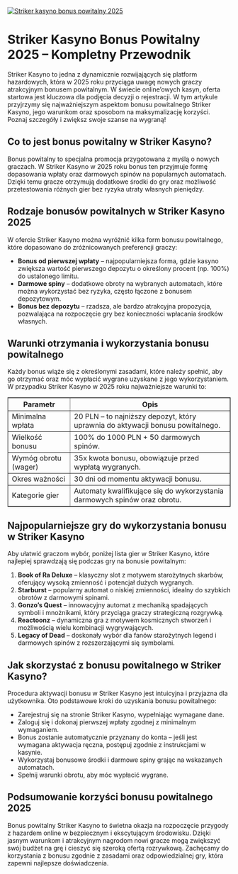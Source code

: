 [![Striker kasyno bonus powitalny 2025](https://123-caf.pages.dev/gitsignup.png)](https://vrmoo.ru/Bt82HjjY)

<h1>Striker Kasyno Bonus Powitalny 2025 – Kompletny Przewodnik</h1> <p>Striker Kasyno to jedna z dynamicznie rozwijających się platform hazardowych, która w 2025 roku przyciąga uwagę nowych graczy atrakcyjnym bonusem powitalnym. W świecie online’owych kasyn, oferta startowa jest kluczowa dla podjęcia decyzji o rejestracji. W tym artykule przyjrzymy się najważniejszym aspektom bonusu powitalnego Striker Kasyno, jego warunkom oraz sposobom na maksymalizację korzyści. Poznaj szczegóły i zwiększ swoje szanse na wygraną!</p> <h2>Co to jest bonus powitalny w Striker Kasyno?</h2> <p>Bonus powitalny to specjalna promocja przygotowana z myślą o nowych graczach. W Striker Kasyno w 2025 roku bonus ten przyjmuje formę dopasowania wpłaty oraz darmowych spinów na popularnych automatach. Dzięki temu gracze otrzymują dodatkowe środki do gry oraz możliwość przetestowania różnych gier bez ryzyka utraty własnych pieniędzy.</p> <h2>Rodzaje bonusów powitalnych w Striker Kasyno 2025</h2> <p>W ofercie Striker Kasyno można wyróżnić kilka form bonusu powitalnego, które dopasowano do zróżnicowanych preferencji graczy:</p> <ul>   <li><strong>Bonus od pierwszej wpłaty</strong> – najpopularniejsza forma, gdzie kasyno zwiększa wartość pierwszego depozytu o określony procent (np. 100%) do ustalonego limitu.</li>   <li><strong>Darmowe spiny</strong> – dodatkowe obroty na wybranych automatach, które można wykorzystać bez ryzyka, często łączone z bonusem depozytowym.</li>   <li><strong>Bonus bez depozytu</strong> – rzadsza, ale bardzo atrakcyjna propozycja, pozwalająca na rozpoczęcie gry bez konieczności wpłacania środków własnych.</li> </ul> <h2>Warunki otrzymania i wykorzystania bonusu powitalnego</h2> <p>Każdy bonus wiąże się z określonymi zasadami, które należy spełnić, aby go otrzymać oraz móc wypłacić wygrane uzyskane z jego wykorzystaniem. W przypadku Striker Kasyno w 2025 roku najważniejsze warunki to:</p> <table border="1" cellpadding="8" cellspacing="0">   <thead>     <tr>       <th>Parametr</th>       <th>Opis</th>     </tr>   </thead>   <tbody>     <tr>       <td>Minimalna wpłata</td>       <td>20 PLN – to najniższy depozyt, który uprawnia do aktywacji bonusu powitalnego.</td>     </tr>     <tr>       <td>Wielkość bonusu</td>       <td>100% do 1000 PLN + 50 darmowych spinów.</td>     </tr>     <tr>       <td>Wymóg obrotu (wager)</td>       <td>35x kwota bonusu, obowiązuje przed wypłatą wygranych.</td>     </tr>     <tr>       <td>Okres ważności</td>       <td>30 dni od momentu aktywacji bonusu.</td>     </tr>     <tr>       <td>Kategorie gier</td>       <td>Automaty kwalifikujące się do wykorzystania darmowych spinów oraz obrotu.</td>     </tr>   </tbody> </table> <h2>Najpopularniejsze gry do wykorzystania bonusu w Striker Kasyno</h2> <p>Aby ułatwić graczom wybór, poniżej lista gier w Striker Kasyno, które najlepiej sprawdzają się podczas gry na bonusie powitalnym:</p> <ol>   <li><strong>Book of Ra Deluxe</strong> – klasyczny slot z motywem starożytnych skarbów, oferujący wysoką zmienność i potencjał dużych wygranych.</li>   <li><strong>Starburst</strong> – popularny automat o niskiej zmienności, idealny do szybkich obrotów z darmowymi spinami.</li>   <li><strong>Gonzo’s Quest</strong> – innowacyjny automat z mechaniką spadających symboli i mnożnikami, który przyciąga graczy strategiczną rozgrywką.</li>   <li><strong>Reactoonz</strong> – dynamiczna gra z motywem kosmicznych stworzeń i możliwością wielu kombinacji wygrywających.</li>   <li><strong>Legacy of Dead</strong> – doskonały wybór dla fanów starożytnych legend i darmowych spinów z rozszerzającymi się symbolami.</li> </ol> <h2>Jak skorzystać z bonusu powitalnego w Striker Kasyno?</h2> <p>Procedura aktywacji bonusu w Striker Kasyno jest intuicyjna i przyjazna dla użytkownika. Oto podstawowe kroki do uzyskania bonusu powitalnego:</p> <ul>   <li>Zarejestruj się na stronie Striker Kasyno, wypełniając wymagane dane.</li>   <li>Zaloguj się i dokonaj pierwszej wpłaty zgodnej z minimalnym wymaganiem.</li>   <li>Bonus zostanie automatycznie przyznany do konta – jeśli jest wymagana aktywacja ręczna, postępuj zgodnie z instrukcjami w kasynie.</li>   <li>Wykorzystaj bonusowe środki i darmowe spiny grając na wskazanych automatach.</li>   <li>Spełnij warunki obrotu, aby móc wypłacić wygrane.</li> </ul> <h2>Podsumowanie korzyści bonusu powitalnego 2025</h2> <p>Bonus powitalny Striker Kasyno to świetna okazja na rozpoczęcie przygody z hazardem online w bezpiecznym i ekscytującym środowisku. Dzięki jasnym warunkom i atrakcyjnym nagrodom nowi gracze mogą zwiększyć swój budżet na grę i cieszyć się szeroką ofertą rozrywkową. Zachęcamy do korzystania z bonusu zgodnie z zasadami oraz odpowiedzialnej gry, która zapewni najlepsze doświadczenia.</p>